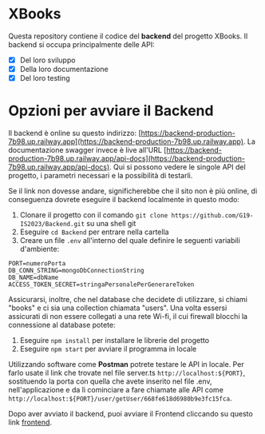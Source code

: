 # XBooks

Questa repository contiene il codice del **backend** del progetto XBooks. Il backend si occupa principalmente delle API:

- [x] Del loro sviluppo
- [x] Della loro documentazione
- [x] Del loro testing

# Opzioni per avviare il Backend

Il backend è online su questo indirizzo: [https://backend-production-7b98.up.railway.app](https://backend-production-7b98.up.railway.app).
La documentazione swagger invece è live all'URL [https://backend-production-7b98.up.railway.app/api-docs](https://backend-production-7b98.up.railway.app/api-docs). Qui
si possono vedere le singole API del progetto, i parametri necessari e la possibilità di testarli.

Se il link non dovesse andare, significherebbe che il sito non è più online, di conseguenza dovrete eseguire il backend localmente in questo modo:

1. Clonare il progetto con il comando ```git clone https://github.com/G19-IS2023/Backend.git``` su una shell git
2. Eseguire ```cd Backend``` per entrare nella cartella
3. Creare un file ```.env``` all'interno del quale definire le seguenti variabili d'ambiente:
```
PORT=numeroPorta
DB_CONN_STRING=mongoDbConnectionString
DB_NAME=dbName
ACCESS_TOKEN_SECRET=stringaPersonalePerGenerareToken
```
Assicurarsi, inoltre, che nel database che decidete di utilizzare, si chiami "books" e ci sia una collection chiamata "users". Una volta essersi assicurati di non essere collegati a una rete Wi-fi, il cui firewall blocchi la connessione al database potete:
1. Eseguire ```npm install``` per installare le librerie del progetto
2. Eseguire ```npm start``` per avviare il programma in locale

Utilizzando software come **Postman** potrete testare le API in locale.
Per farlo usate il link che trovate nel file server.ts ```http://localhost:${PORT}```, sostituendo la porta con quella che avete inserito
nel file .env, nell'applicazione e da lì cominciare a fare chiamate alle API come ```http://localhost:${PORT}/user/getUser/668fe618d6980b9e3fc15fca```.

Dopo aver avviato il backend, puoi avviare il Frontend cliccando su questo link [frontend](https://github.com/G19-IS2023/Frontend).

